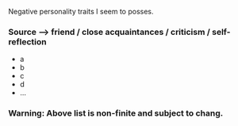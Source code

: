Negative personality traits I seem to posses.
### Source --> friend / close acquaintances / criticism / self-reflection 

- a
- b
- c
- d
- ...



### Warning: Above list is non-finite and subject to chang. 
